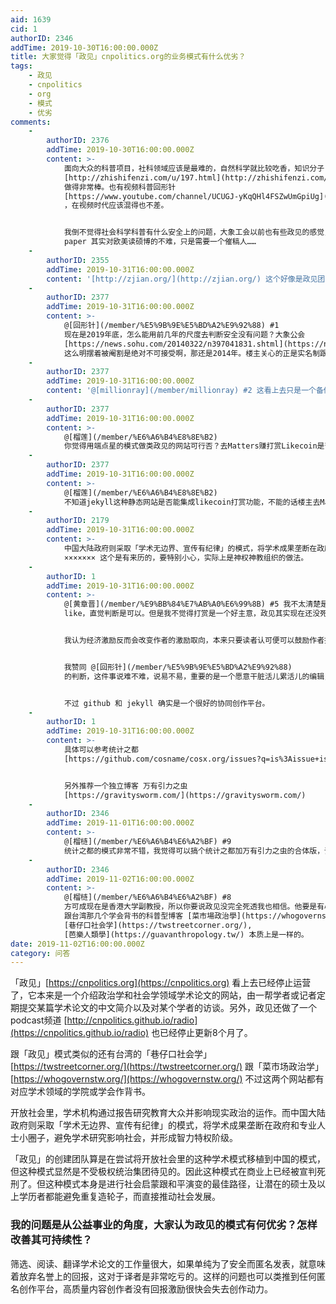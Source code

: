 ```yaml
---
aid: 1639
cid: 1
authorID: 2346
addTime: 2019-10-30T16:00:00.000Z
title: 大家觉得「政见」cnpolitics.org的业务模式有什么优劣？
tags:
    - 政见
    - cnpolitics
    - org
    - 模式
    - 优劣
comments:
    -
        authorID: 2376
        addTime: 2019-10-30T16:00:00.000Z
        content: >-
            面向大众的科普项目，社科领域应该是最难的，自然科学就比较吃香，知识分子
            [http://zhishifenzi.com/u/197.html](http://zhishifenzi.com/u/197.html)
            做得非常棒。也有视频科普回形针
            [https://www.youtube.com/channel/UCUGJ-yKqQHl4FSZwUmGpiUg](https://www.youtube.com/channel/UCUGJ-yKqQHl4FSZwUmGpiUg)
            ，在视频时代应该混得也不差。


            我倒不觉得社会科学科普有什么安全上的问题，大象工会以前也有些政见的感觉，后来也只是敲打敲打，倒不会有人身自由的问题。我觉得关键是要聚集几个核心的贡献者，写科普向的
            paper 其实对欧美读硕博的不难，只是需要一个催稿人……
    -
        authorID: 2355
        addTime: 2019-10-31T16:00:00.000Z
        content: '[http://zjian.org/](http://zjian.org/) 这个好像是政见团队的新主页/项目'
    -
        authorID: 2377
        addTime: 2019-10-31T16:00:00.000Z
        content: >-
            @[回形针](/member/%E5%9B%9E%E5%BD%A2%E9%92%88) #1
            现在是2019年底，怎么能用前几年的尺度去判断安全没有问题？大象公会
            [https://news.sohu.com/20140322/n397041831.shtml](https://news.sohu.com/20140322/n397041831.shtml)
            这么明摆着被阉割是绝对不可接受啊，那还是2014年。楼主关心的正是实名制跟匿名之间的问题吧？核心贡献者不难找，但是实名就必定会受到国安局骚扰，郭文贵一个跑路到美国的外籍人士去VOA做采访都能被中共动用各种资源所中断，更不用说身份都没有的普通留学生了。高度匿名的供稿又不能对创作者产生跟劳动付出相匹配的回报。恐怕只能由某个机构支付加密货币的方式去运营吧？不知道matters的likecoin能否实现打赏功能。
    -
        authorID: 2377
        addTime: 2019-10-31T16:00:00.000Z
        content: '@[millionray](/member/millionray) #2 这看上去只是一个备份站，政见9、10月份的几篇文章都被删了？'
    -
        authorID: 2377
        addTime: 2019-10-31T16:00:00.000Z
        content: >-
            @[榴莲](/member/%E6%A6%B4%E8%8E%B2)
            你觉得用端点星的模式做类政见的网站可行否？去Matters赚打赏Likecoin是否足够安全？
    -
        authorID: 2377
        addTime: 2019-10-31T16:00:00.000Z
        content: >-
            @[榴莲](/member/%E6%A6%B4%E8%8E%B2)
            不知道jekyll这种静态网站是否能集成likecoin打赏功能，不能的话楼主去Matters开专栏也是可以的，否则就得自建网站了。
    -
        authorID: 2179
        addTime: 2019-10-31T16:00:00.000Z
        content: >-
            中国大陆政府则采取「学术无边界、宣传有纪律」的模式，将学术成果垄断在政府和专业人士小圈子，避免学术研究影响社会，并形成智力特权阶级。
            ××××××× 这个是有来历的，要特别小心，实际上是神权神教组织的做法。
    -
        authorID: 1
        addTime: 2019-10-31T16:00:00.000Z
        content: >-
            @[黄章晋](/member/%E9%BB%84%E7%AB%A0%E6%99%8B) #5 我不太清楚是否可以集成
            like，直觉判断是可以。但是我不觉得打赏是一个好主意，政见其实现在还没死，只是改名了。


            我认为经济激励反而会改变作者的激励取向，本来只要读者认可便可以鼓励作者持续创作，当激励变为金钱的时候，如果金钱收入不足或微小，反而抑制乐作者的创作热情。


            我赞同 @[回形针](/member/%E5%9B%9E%E5%BD%A2%E9%92%88)
            的判断，这件事说难不难，说易不易，重要的是一个愿意干脏活儿累活儿的编辑，负责催稿审稿发布，还要有一定的社会人脉积累。


            不过 github 和 jekyll 确实是一个很好的协同创作平台。
    -
        authorID: 1
        addTime: 2019-10-31T16:00:00.000Z
        content: >-
            具体可以参考统计之都
            [https://github.com/cosname/cosx.org/issues?q=is%3Aissue+is%3Aopen+label%3A%E6%96%87%E7%AB%A0](https://github.com/cosname/cosx.org/issues?q=is%3Aissue+is%3Aopen+label%3A%E6%96%87%E7%AB%A0)


            另外推荐一个独立博客 万有引力之虫
            [https://gravitysworm.com/](https://gravitysworm.com/)
    -
        authorID: 2346
        addTime: 2019-11-01T16:00:00.000Z
        content: >-
            @[榴梿](/member/%E6%A6%B4%E6%A2%BF) #9
            统计之都的模式非常不错，我觉得可以搞个统计之都加万有引力之虫的合体版，话题专注于政治学、社会学、国际关系学。
    -
        authorID: 2346
        addTime: 2019-11-02T16:00:00.000Z
        content: >-
            @[榴梿](/member/%E6%A6%B4%E6%A2%BF) #8
            方可成现在是香港大学副教授，所以你要说政见没完全死透我也相信。他要是有心还是可以把政见低成本运营下去的，学院派运营这样的网站是有优势。[政见](http://cnpolitics.org)
            跟台湾那几个学会背书的科普型博客 [菜市場政治學](https://whogovernstw.org/),
            [巷仔口社会学](https://twstreetcorner.org/),
            [芭樂人類學](https://guavanthropology.tw/) 本质上是一样的。
date: 2019-11-02T16:00:00.000Z
category: 问答
---
```


「政见」[https://cnpolitics.org](https://cnpolitics.org) 看上去已经停止运营了，它本来是一个介绍政治学和社会学领域学术论文的网站，由一帮学者或记者定期提交某篇学术论文的中文简介以及对某个学者的访谈。另外，政见还做了一个podcast频道 [http://cnpolitics.github.io/radio](https://cnpolitics.github.io/radio) 也已经停止更新8个月了。

跟「政见」模式类似的还有台湾的「巷仔口社会学」[https://twstreetcorner.org/](https://twstreetcorner.org/) 跟「菜市场政治学」[https://whogovernstw.org/](https://whogovernstw.org/) 不过这两个网站都有对应学术领域的学院或学会作背书。

开放社会里，学术机构通过报告研究教育大众并影响现实政治的运作。而中国大陆政府则采取「学术无边界、宣传有纪律」的模式，将学术成果垄断在政府和专业人士小圈子，避免学术研究影响社会，并形成智力特权阶级。

「政见」的创建团队算是在尝试将开放社会里的这种学术模式移植到中国的模式，但这种模式显然是不受极权统治集团待见的。因此这种模式在商业上已经被宣判死刑了。但这种模式本身是进行社会启蒙跟和平演变的最佳路径，让潜在的硕士及以上学历者都能避免重复造轮子，而直接推动社会发展。

### [](#%E6%88%91%E7%9A%84%E9%97%AE%E9%A2%98%E6%98%AF%E4%BB%8E%E5%85%AC%E7%9B%8A%E4%BA%8B%E4%B8%9A%E7%9A%84%E8%A7%92%E5%BA%A6-%E5%A4%A7%E5%AE%B6%E8%AE%A4%E4%B8%BA%E6%94%BF%E8%A7%81%E7%9A%84%E6%A8%A1%E5%BC%8F%E6%9C%89%E4%BD%95%E4%BC%98%E5%8A%A3-%E6%80%8E%E6%A0%B7%E6%94%B9%E5%96%84%E5%85%B6%E5%8F%AF%E6%8C%81%E7%BB%AD%E6%80%A7)我的问题是从公益事业的角度，大家认为政见的模式有何优劣？怎样改善其可持续性？

筛选、阅读、翻译学术论文的工作量很大，如果单纯为了安全而匿名发表，就意味着放弃名誉上的回报，这对于译者是非常吃亏的。这样的问题也可以类推到任何匿名创作平台，高质量内容创作者没有回报激励很快会失去创作动力。
